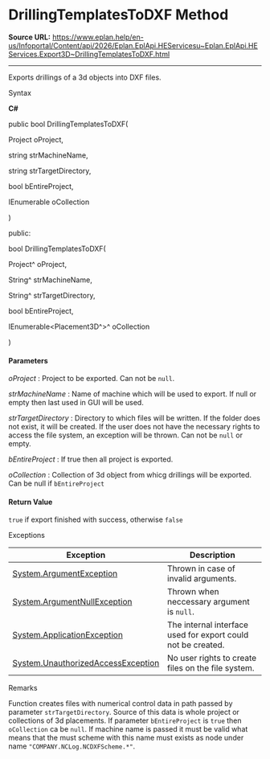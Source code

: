 # DrillingTemplatesToDXF Method

**Source URL:** https://www.eplan.help/en-us/Infoportal/Content/api/2026/Eplan.EplApi.HEServicesu~Eplan.EplApi.HEServices.Export3D~DrillingTemplatesToDXF.html

---

Exports drillings of a 3d objects into DXF files.

Syntax

**C#**



public bool DrillingTemplatesToDXF( 

   Project oProject,

   string strMachineName,

   string strTargetDirectory,

   bool bEntireProject,

   IEnumerable<Placement3D> oCollection

)

public:

bool DrillingTemplatesToDXF( 

   Project^ oProject,

   String^ strMachineName,

   String^ strTargetDirectory,

   bool bEntireProject,

   IEnumerable<Placement3D^>^ oCollection

)


#### Parameters

*oProject*
:   Project to be exported. Can not be `null`.

*strMachineName*
:   Name of machine which will be used to export. If null or empty then last used in GUI will be used.

*strTargetDirectory*
:   Directory to which files will be written. If the folder does not exist, it will be created. If the user does not have the necessary rights to access the file system, an exception will be thrown. Can not be `null` or empty.

*bEntireProject*
:   If true then all project is exported.

*oCollection*
:   Collection of 3d object from whicg drillings will be exported. Can be null if `bEntireProject`

#### Return Value

`true` if export finished with success, otherwise `false`

Exceptions

| Exception | Description |
| --- | --- |
| [System.ArgumentException](#) | Thrown in case of invalid arguments. |
| [System.ArgumentNullException](#) | Thrown when neccessary argument is `null`. |
| [System.ApplicationException](#) | The internal interface used for export could not be created. |
| [System.UnauthorizedAccessException](#) | No user rights to create files on the file system. |

Remarks

Function creates files with numerical control data in path passed by parameter `strTargetDirectory`. Source of this data is whole project or collections of 3d placements. If parameter `bEntireProject` is `true` then `oCollection` ca be `null`. If machine name is passed it must be valid what means that the must scheme with this name must exists as node under name `"COMPANY.NCLog.NCDXFScheme.*"`.
